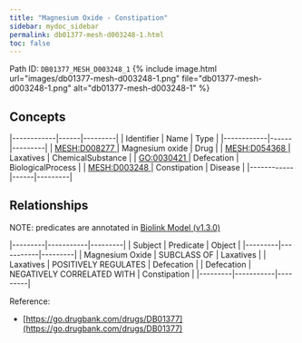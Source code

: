 ```yaml
---
title: "Magnesium Oxide - Constipation"
sidebar: mydoc_sidebar
permalink: db01377-mesh-d003248-1.html
toc: false 
---
```



Path ID: `DB01377_MESH_D003248_1`
{% include image.html url="images/db01377-mesh-d003248-1.png" file="db01377-mesh-d003248-1.png" alt="db01377-mesh-d003248-1" %}

## Concepts

|------------|------|---------|
| Identifier | Name | Type    |
|------------|------|---------|
| <a href="https://identifiers.org/MESH:D008277">MESH:D008277 </a> | Magnesium oxide | Drug |
| <a href="https://identifiers.org/MESH:D054368">MESH:D054368 </a> | Laxatives | ChemicalSubstance |
| <a href="https://identifiers.org/GO:0030421">GO:0030421 </a> | Defecation | BiologicalProcess |
| <a href="https://identifiers.org/MESH:D003248">MESH:D003248 </a> | Constipation | Disease |
|------------|------|---------|

## Relationships


NOTE: predicates are annotated in <a href="https://github.com/biolink/biolink-model/releases/tag/v1.3.0">Biolink Model (v1.3.0)</a>

|---------|-----------|---------|
| Subject | Predicate | Object  |
|---------|-----------|---------|
| Magnesium Oxide | SUBCLASS OF | Laxatives |
| Laxatives | POSITIVELY REGULATES | Defecation |
| Defecation | NEGATIVELY CORRELATED WITH | Constipation |
|---------|-----------|---------|

Reference: 
  - [https://go.drugbank.com/drugs/DB01377](https://go.drugbank.com/drugs/DB01377)

